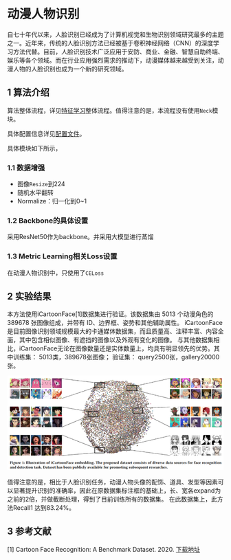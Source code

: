 # 动漫人物识别
自七十年代以来，人脸识别已经成为了计算机视觉和生物识别领域研究最多的主题之一。近年来，传统的人脸识别方法已经被基于卷积神经网络（CNN）的深度学习方法代替。目前，人脸识别技术广泛应用于安防、商业、金融、智慧自助终端、娱乐等各个领域。而在行业应用强烈需求的推动下，动漫媒体越来越受到关注，动漫人物的人脸识别也成为一个新的研究领域。

## 1 算法介绍

算法整体流程，详见[特征学习](./feature_learning.md)整体流程。值得注意的是，本流程没有使用`Neck`模块。

具体配置信息详见[配置文件](../../../ppcls/configs/Cartoonface/ResNet50_icartoon.yaml)。

具体模块如下所示，

### 1.1 数据增强

- 图像`Resize`到224
- 随机水平翻转
- Normalize：归一化到0~1

### 1.2 Backbone的具体设置

采用ResNet50作为backbone。并采用大模型进行蒸馏

### 1.3 Metric Learning相关Loss设置

在动漫人物识别中，只使用了`CELoss`

## 2 实验结果

本方法使用iCartoonFace[1]数据集进行验证。该数据集由 5013 个动漫角色的 389678 张图像组成，并带有 ID、边界框、姿势和其他辅助属性。 iCartoonFace 是目前图像识别领域规模最大的卡通媒体数据集，而且质量高、注释丰富、内容全面，其中包含相似图像、有遮挡的图像以及外观有变化的图像。
与其他数据集相比，iCartoonFace无论在图像数量还是实体数量上，均具有明显领先的优势。其中训练集： 5013类，389678张图像； 验证集： query2500张，gallery20000张。

![icartoon](../../images/icartoon1.png)

值得注意的是，相比于人脸识别任务，动漫人物头像的配饰、道具、发型等因素可以显著提升识别的准确率，因此在原数据集标注框的基础上，长、宽各expand为之前的2倍，并做截断处理，得到了目前训练所有的数据集。
在此数据集上，此方法Recall1 达到83.24%。

## 3 参考文献

[1] Cartoon Face Recognition: A Benchmark Dataset. 2020. [下载地址](https://github.com/luxiangju-PersonAI/iCartoonFace)
